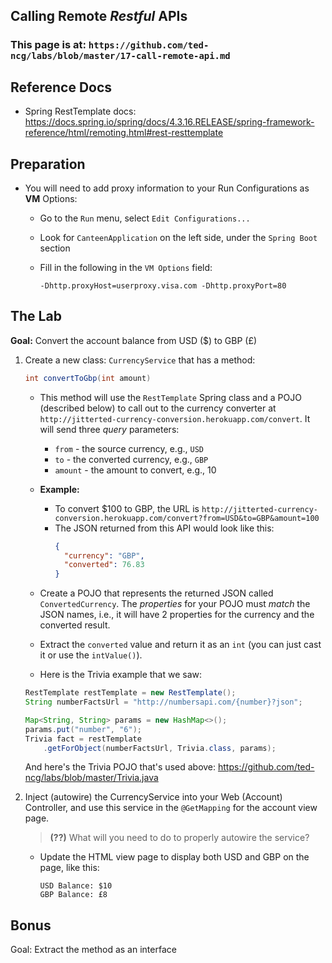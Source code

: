 ## Calling Remote *Restful* APIs

### This page is at: `https://github.com/ted-ncg/labs/blob/master/17-call-remote-api.md`

## Reference Docs

* Spring RestTemplate docs: https://docs.spring.io/spring/docs/4.3.16.RELEASE/spring-framework-reference/html/remoting.html#rest-resttemplate

## Preparation

* You will need to add proxy information to your Run Configurations as **VM** Options:

   * Go to the `Run` menu, select `Edit Configurations...`
   * Look for `CanteenApplication` on the left side, under the `Spring Boot` section
   * Fill in the following in the `VM Options` field:

     `-Dhttp.proxyHost=userproxy.visa.com -Dhttp.proxyPort=80`


## The Lab

**Goal:** Convert the account balance from USD ($) to GBP (£)

1. Create a new class: `CurrencyService` that has a method:

    ```java
    int convertToGbp(int amount)
    ```

   * This method will use the `RestTemplate` Spring class and a POJO (described below) to call out to the currency converter at `http://jitterted-currency-conversion.herokuapp.com/convert`.
     It will send three *query* parameters:
       * `from` - the source currency, e.g., `USD`
       * `to` - the converted currency, e.g., `GBP`
       * `amount` - the amount to convert, e.g., 10
   * **Example:**
       * To convert $100 to GBP, the URL is `http://jitterted-currency-conversion.herokuapp.com/convert?from=USD&to=GBP&amount=100`
       * The JSON returned from this API would look like this:
          ```json
          {
            "currency": "GBP",
            "converted": 76.83
          }
          ```
   * Create a POJO that represents the returned JSON called `ConvertedCurrency`. 
     The *properties* for your POJO must *match* the JSON names, i.e., it will have 2 properties for the currency and the converted result.
   
   * Extract the `converted` value and return it as an `int` (you can just cast it or use the `intValue()`).

   * Here is the Trivia example that we saw:
   
    ```java
    RestTemplate restTemplate = new RestTemplate();
    String numberFactsUrl = "http://numbersapi.com/{number}?json";

    Map<String, String> params = new HashMap<>();
    params.put("number", "6");
    Trivia fact = restTemplate
        .getForObject(numberFactsUrl, Trivia.class, params);
    ```

    And here's the Trivia POJO that's used above: https://github.com/ted-ncg/labs/blob/master/Trivia.java
    
1. Inject (autowire) the CurrencyService into your Web (Account) Controller, and use this service in the `@GetMapping` for the account view page.

   > **(??)** What will you need to do to properly autowire the service?

   * Update the HTML view page to display both USD and GBP on the page, like this:
     ```
     USD Balance: $10
     GBP Balance: £8
     ```

## Bonus

Goal: Extract the method as an interface